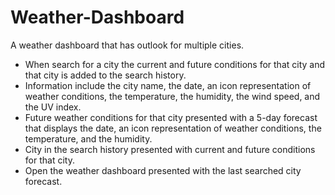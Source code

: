 # Weather-Dashboard

A weather dashboard that has outlook for multiple cities.

* When search for a city the current and future conditions for that city and that city is added to the search history.
* Information include the city name, the date, an icon representation of weather conditions, the temperature, the humidity, the wind speed, and the UV index.
* Future weather conditions for that city  presented with a 5-day forecast that displays the date, an icon representation of weather conditions, the temperature, and the humidity.
* City in the search history presented with current and future conditions for that city.
* Open the weather dashboard presented with the last searched city forecast.